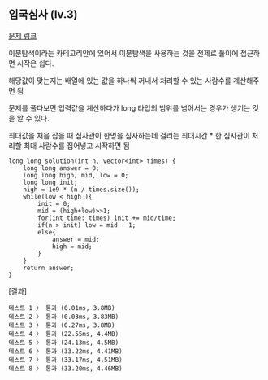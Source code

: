 ## 입국심사 (lv.3)

[문제 링크](https://programmers.co.kr/learn/courses/30/lessons/43238)

이분탐색이라는 카테고리안에 있어서 이분탐색을 사용하는 것을 전제로 풀이에 접근하면 시작은 쉽다.

해당값이 맞는지는 배열에 있는 값을 하나씩 꺼내서 처리할 수 있는 사람수를 계산해주면 됨

문제를 풀다보면 입력값을 계산하다가 long 타입의 범위를 넘어서는 경우가 생기는 것을 알 수 있다. 

최대값을 처음 잡을 때 심사관이 한명을 심사하는데 걸리는 최대시간 * 한 심사관이 처리할 최대 사람수를 집어넣고 시작하면 됨


```
long long solution(int n, vector<int> times) {
    long long answer = 0;
    long long high, mid, low = 0;    
    long long init;    
    high = 1e9 * (n / times.size());    
    while(low < high ){        
        init = 0;        
        mid = (high+low)>>1;
        for(int time: times) init += mid/time;                                
        if(n > init) low = mid + 1;                    
        else{                          
            answer = mid;            
            high = mid;            
        }        
    }         
    return answer;
}
```

[결과]
```
테스트 1 〉	통과 (0.01ms, 3.8MB)
테스트 2 〉	통과 (0.03ms, 3.83MB)
테스트 3 〉	통과 (0.27ms, 3.8MB)
테스트 4 〉	통과 (22.55ms, 4.4MB)
테스트 5 〉	통과 (24.13ms, 4.5MB)
테스트 6 〉	통과 (33.22ms, 4.41MB)
테스트 7 〉	통과 (33.17ms, 4.51MB)
테스트 8 〉	통과 (33.20ms, 4.46MB)
```

